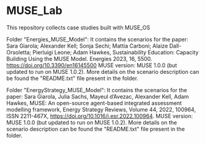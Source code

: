 # MUSE_Lab
This repository collects case studies built with MUSE_OS

Folder "Energies_MUSE_Model":
It contains the scenarios for the paper:
Sara Giarola; Alexander Kell; Sonja Sechi; Mattia Carboni; Alaize Dall-Orsoletta; Pierluigi Leone; Adam Hawkes, 
Sustainability Education: Capacity Building Using the MUSE Model. Energies 2023, 16, 5500. https://doi.org/10.3390/en16145500
MUSE version: MUSE 1.0.0 (but updated to run on MUSE 1.0.2).
More details on the scenario description can be found the "README.txt" file present in the folder.


Folder "EnergyStrategy_MUSE_Model":
It contains the scenarios for the paper:
Sara Giarola, Julia Sachs, Mayeul d’Avezac, Alexander Kell, Adam Hawkes,
MUSE: An open-source agent-based integrated assessment modelling framework,
Energy Strategy Reviews,
Volume 44,
2022,
100964,
ISSN 2211-467X,
https://doi.org/10.1016/j.esr.2022.100964.
MUSE version: MUSE 1.0.0 (but updated to run on MUSE 1.0.2). 
More details on the scenario description can be found the "README.txt" file present in the folder.



